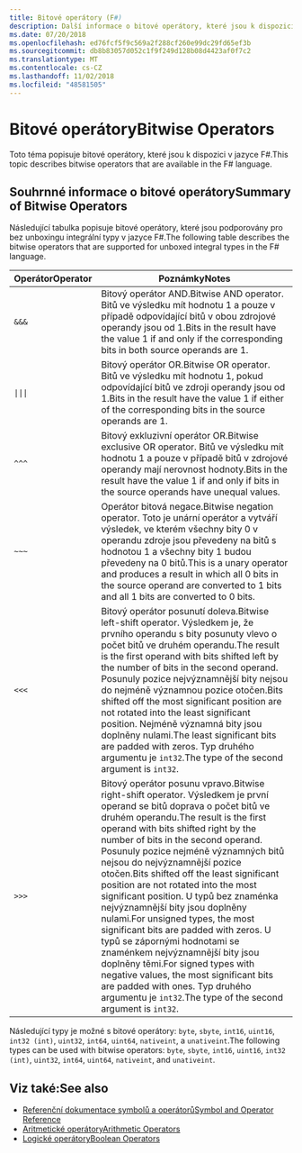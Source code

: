```yaml
---
title: Bitové operátory (F#)
description: Další informace o bitové operátory, které jsou k dispozici v programovacím jazyce F#.
ms.date: 07/20/2018
ms.openlocfilehash: ed76fcf5f9c569a2f288cf260e99dc29fd65ef3b
ms.sourcegitcommit: db8b83057d052c1f9f249d128b08d4423af0f7c2
ms.translationtype: MT
ms.contentlocale: cs-CZ
ms.lasthandoff: 11/02/2018
ms.locfileid: "48581505"
---
```

# <a name="bitwise-operators"></a><span data-ttu-id="a0060-103">Bitové operátory</span><span class="sxs-lookup"><span data-stu-id="a0060-103">Bitwise Operators</span></span>

<span data-ttu-id="a0060-104">Toto téma popisuje bitové operátory, které jsou k dispozici v jazyce F#.</span><span class="sxs-lookup"><span data-stu-id="a0060-104">This topic describes bitwise operators that are available in the F# language.</span></span>

## <a name="summary-of-bitwise-operators"></a><span data-ttu-id="a0060-105">Souhrnné informace o bitové operátory</span><span class="sxs-lookup"><span data-stu-id="a0060-105">Summary of Bitwise Operators</span></span>

<span data-ttu-id="a0060-106">Následující tabulka popisuje bitové operátory, které jsou podporovány pro bez unboxingu integrální typy v jazyce F#.</span><span class="sxs-lookup"><span data-stu-id="a0060-106">The following table describes the bitwise operators that are supported for unboxed integral types in the F# language.</span></span>

|<span data-ttu-id="a0060-107">Operátor</span><span class="sxs-lookup"><span data-stu-id="a0060-107">Operator</span></span>|<span data-ttu-id="a0060-108">Poznámky</span><span class="sxs-lookup"><span data-stu-id="a0060-108">Notes</span></span>|
|--------|-----|
|`&&&`|<span data-ttu-id="a0060-109">Bitový operátor AND.</span><span class="sxs-lookup"><span data-stu-id="a0060-109">Bitwise AND operator.</span></span> <span data-ttu-id="a0060-110">Bitů ve výsledku mít hodnotu 1 a pouze v případě odpovídající bitů v obou zdrojové operandy jsou od 1.</span><span class="sxs-lookup"><span data-stu-id="a0060-110">Bits in the result have the value 1 if and only if the corresponding bits in both source operands are 1.</span></span>|
|<code>&#124;&#124;&#124;</code>|<span data-ttu-id="a0060-111">Bitový operátor OR.</span><span class="sxs-lookup"><span data-stu-id="a0060-111">Bitwise OR operator.</span></span> <span data-ttu-id="a0060-112">Bitů ve výsledku mít hodnotu 1, pokud odpovídající bitů ve zdroji operandy jsou od 1.</span><span class="sxs-lookup"><span data-stu-id="a0060-112">Bits in the result have the value 1 if either of the corresponding bits in the source operands are 1.</span></span>|
|`^^^`|<span data-ttu-id="a0060-113">Bitový exkluzivní operátor OR.</span><span class="sxs-lookup"><span data-stu-id="a0060-113">Bitwise exclusive OR operator.</span></span> <span data-ttu-id="a0060-114">Bitů ve výsledku mít hodnotu 1 a pouze v případě bitů v zdrojové operandy mají nerovnost hodnoty.</span><span class="sxs-lookup"><span data-stu-id="a0060-114">Bits in the result have the value 1 if and only if bits in the source operands have unequal values.</span></span>|
|`~~~`|<span data-ttu-id="a0060-115">Operátor bitová negace.</span><span class="sxs-lookup"><span data-stu-id="a0060-115">Bitwise negation operator.</span></span> <span data-ttu-id="a0060-116">Toto je unární operátor a vytváří výsledek, ve kterém všechny bity 0 v operandu zdroje jsou převedeny na bitů s hodnotou 1 a všechny bity 1 budou převedeny na 0 bitů.</span><span class="sxs-lookup"><span data-stu-id="a0060-116">This is a unary operator and produces a result in which all 0 bits in the source operand are converted to 1 bits and all 1 bits are converted to 0 bits.</span></span>|
|`<<<`|<span data-ttu-id="a0060-117">Bitový operátor posunutí doleva.</span><span class="sxs-lookup"><span data-stu-id="a0060-117">Bitwise left-shift operator.</span></span> <span data-ttu-id="a0060-118">Výsledkem je, že prvního operandu s bity posunuty vlevo o počet bitů ve druhém operandu.</span><span class="sxs-lookup"><span data-stu-id="a0060-118">The result is the first operand with bits shifted left by the number of bits in the second operand.</span></span> <span data-ttu-id="a0060-119">Posunuly pozice nejvýznamnější bity nejsou do nejméně významnou pozice otočen.</span><span class="sxs-lookup"><span data-stu-id="a0060-119">Bits shifted off the most significant position are not rotated into the least significant position.</span></span> <span data-ttu-id="a0060-120">Nejméně významná bity jsou doplněny nulami.</span><span class="sxs-lookup"><span data-stu-id="a0060-120">The least significant bits are padded with zeros.</span></span> <span data-ttu-id="a0060-121">Typ druhého argumentu je `int32`.</span><span class="sxs-lookup"><span data-stu-id="a0060-121">The type of the second argument is `int32`.</span></span>|
|`>>>`|<span data-ttu-id="a0060-122">Bitový operátor posunu vpravo.</span><span class="sxs-lookup"><span data-stu-id="a0060-122">Bitwise right-shift operator.</span></span> <span data-ttu-id="a0060-123">Výsledkem je první operand se bitů doprava o počet bitů ve druhém operandu.</span><span class="sxs-lookup"><span data-stu-id="a0060-123">The result is the first operand with bits shifted right by the number of bits in the second operand.</span></span> <span data-ttu-id="a0060-124">Posunuly pozice nejméně významných bitů nejsou do nejvýznamnější pozice otočen.</span><span class="sxs-lookup"><span data-stu-id="a0060-124">Bits shifted off the least significant position are not rotated into the most significant position.</span></span> <span data-ttu-id="a0060-125">U typů bez znaménka nejvýznamnější bity jsou doplněny nulami.</span><span class="sxs-lookup"><span data-stu-id="a0060-125">For unsigned types, the most significant bits are padded with zeros.</span></span> <span data-ttu-id="a0060-126">U typů se zápornými hodnotami se znaménkem nejvýznamnější bity jsou doplněny těmi.</span><span class="sxs-lookup"><span data-stu-id="a0060-126">For signed types with negative values, the most significant bits are padded with ones.</span></span> <span data-ttu-id="a0060-127">Typ druhého argumentu je `int32`.</span><span class="sxs-lookup"><span data-stu-id="a0060-127">The type of the second argument is `int32`.</span></span>|

<span data-ttu-id="a0060-128">Následující typy je možné s bitové operátory: `byte`, `sbyte`, `int16`, `uint16`, `int32 (int)`, `uint32`, `int64`, `uint64`, `nativeint`, a `unativeint`.</span><span class="sxs-lookup"><span data-stu-id="a0060-128">The following types can be used with bitwise operators: `byte`, `sbyte`, `int16`, `uint16`, `int32 (int)`, `uint32`, `int64`, `uint64`, `nativeint`, and `unativeint`.</span></span>

## <a name="see-also"></a><span data-ttu-id="a0060-129">Viz také:</span><span class="sxs-lookup"><span data-stu-id="a0060-129">See also</span></span>

- [<span data-ttu-id="a0060-130">Referenční dokumentace symbolů a operátorů</span><span class="sxs-lookup"><span data-stu-id="a0060-130">Symbol and Operator Reference</span></span>](index.md)
- [<span data-ttu-id="a0060-131">Aritmetické operátory</span><span class="sxs-lookup"><span data-stu-id="a0060-131">Arithmetic Operators</span></span>](arithmetic-operators.md)
- [<span data-ttu-id="a0060-132">Logické operátory</span><span class="sxs-lookup"><span data-stu-id="a0060-132">Boolean Operators</span></span>](boolean-operators.md)

